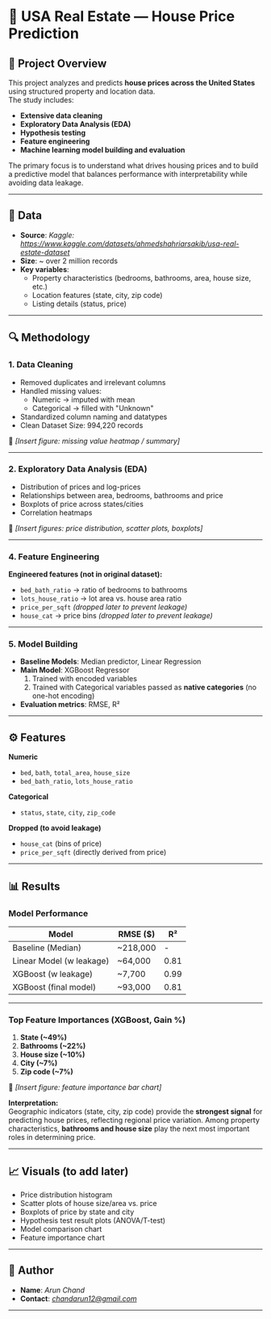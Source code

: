 # 🏡 USA Real Estate — House Price Prediction

## 📌 Project Overview
This project analyzes and predicts **house prices across the United States** using structured property and location data.  
The study includes:
- **Extensive data cleaning**
- **Exploratory Data Analysis (EDA)**
- **Hypothesis testing**
- **Feature engineering**
- **Machine learning model building and evaluation**

The primary focus is to understand what drives housing prices and to build a predictive model that balances performance with interpretability while avoiding data leakage.

---

## 📂 Data
- **Source**: *Kaggle: https://www.kaggle.com/datasets/ahmedshahriarsakib/usa-real-estate-dataset*  
- **Size**: ~ over 2 million records  
- **Key variables**:  
  - Property characteristics (bedrooms, bathrooms, area, house size, etc.)  
  - Location features (state, city, zip code)  
  - Listing details (status, price)  

---

## 🔍 Methodology

### 1. Data Cleaning
- Removed duplicates and irrelevant columns  
- Handled missing values:  
  - Numeric → imputed with mean  
  - Categorical → filled with "Unknown"  
- Standardized column naming and datatypes
- Clean Dataset Size: 994,220 records

📌 *[Insert figure: missing value heatmap / summary]*

---

### 2. Exploratory Data Analysis (EDA)
- Distribution of prices and log-prices  
- Relationships between area, bedrooms, bathrooms and price  
- Boxplots of price across states/cities  
- Correlation heatmaps  

📌 *[Insert figures: price distribution, scatter plots, boxplots]*

---

### 4. Feature Engineering
**Engineered features (not in original dataset):**
- `bed_bath_ratio` → ratio of bedrooms to bathrooms  
- `lots_house_ratio` → lot area vs. house area ratio  
- `price_per_sqft` *(dropped later to prevent leakage)*  
- `house_cat` → price bins *(dropped later to prevent leakage)*  

---

### 5. Model Building
- **Baseline Models**: Median predictor, Linear Regression  
- **Main Model**: XGBoost Regressor  
  1. Trained with encoded variables
  2. Trained with Categorical variables passed as **native categories** (no one-hot encoding)  
- **Evaluation metrics**: RMSE, R²  

---

## ⚙️ Features

**Numeric**
- `bed`, `bath`, `total_area`, `house_size`  
- `bed_bath_ratio`, `lots_house_ratio`  

**Categorical**
- `status`, `state`, `city`, `zip_code`  

**Dropped (to avoid leakage)**
- `house_cat` (bins of price)  
- `price_per_sqft` (directly derived from price)  

---

## 📊 Results

### Model Performance
| Model                    | RMSE ($)   | R²    |
|--------------------------|------------|-------|
| Baseline (Median)        | ~218,000   |   -   |
| Linear Model (w leakage) | ~64,000    | 0.81  |
| XGBoost (w leakage)      | ~7,700     | 0.99  |  
| XGBoost (final model)    | ~93,000    | 0.81  |

---

### Top Feature Importances (XGBoost, Gain %)
1. **State (~49%)**  
2. **Bathrooms (~22%)**  
3. **House size (~10%)**  
4. **City (~7%)**  
5. **Zip code (~7%)**  

📌 *[Insert figure: feature importance bar chart]*

**Interpretation:**  
Geographic indicators (state, city, zip code) provide the **strongest signal** for predicting house prices, reflecting regional price variation. Among property characteristics, **bathrooms and house size** play the next most important roles in determining price.

---

## 📈 Visuals (to add later)
- Price distribution histogram  
- Scatter plots of house size/area vs. price  
- Boxplots of price by state and city  
- Hypothesis test result plots (ANOVA/T-test)  
- Model comparison chart  
- Feature importance chart  

---

## 👤 Author
- **Name**: *Arun Chand*  
- **Contact**: *chandarun12@gmail.com*   
---
